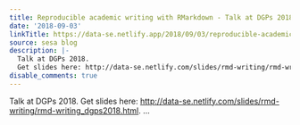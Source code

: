 ```yaml
---
title: Reproducible academic writing with RMarkdown - Talk at DGPs 2018
date: '2018-09-03'
linkTitle: https://data-se.netlify.app/2018/09/03/reproducible-academic-writing-with-rmarkdown-talk-at-dgps-2018/
source: sesa blog
description: |-
  Talk at DGPs 2018.
  Get slides here: http://data-se.netlify.com/slides/rmd-writing/rmd-writing_dgps2018.html. ...
disable_comments: true
---
```

Talk at DGPs 2018.
Get slides here: http://data-se.netlify.com/slides/rmd-writing/rmd-writing_dgps2018.html. ...